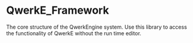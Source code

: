 # QwerkE_Framework
The core structure of the QwerkEngine system. Use this library to access the functionality of QwerkE without the run time editor.
